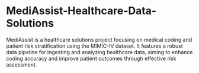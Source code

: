 # MediAssist-Healthcare-Data-Solutions
MediAssist is a healthcare solutions project focusing on medical coding and patient risk stratification using the MIMIC-IV dataset. It features a robust data pipeline for ingesting and analyzing healthcare data, aiming to enhance coding accuracy and improve patient outcomes through effective risk assessment.
